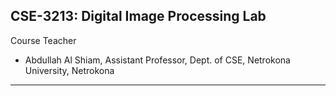 ## CSE-3213: Digital Image Processing Lab

Course Teacher

- Abdullah Al Shiam, Assistant Professor, Dept. of CSE,
  Netrokona University, Netrokona

---


